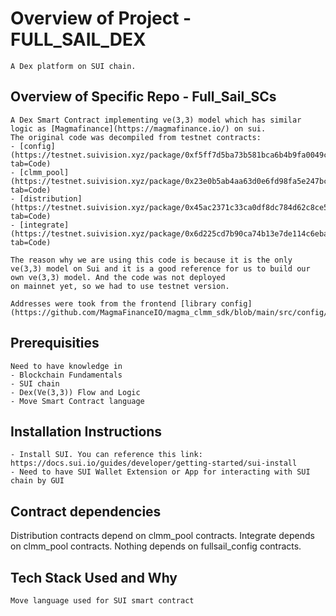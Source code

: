 # Overview of Project - FULL_SAIL_DEX

    A Dex platform on SUI chain.

## Overview of Specific Repo - Full_Sail_SCs

    A Dex Smart Contract implementing ve(3,3) model which has similar logic as [Magmafinance](https://magmafinance.io/) on sui.
    The original code was decompiled from testnet contracts:
    - [config](https://testnet.suivision.xyz/package/0xf5ff7d5ba73b581bca6b4b9fa0049cd320360abd154b809f8700a8fd3cfaf7ca?tab=Code)
    - [clmm_pool](https://testnet.suivision.xyz/package/0x23e0b5ab4aa63d0e6fd98fa5e247bcf9b36ad716b479d39e56b2ba9ff631e09d?tab=Code)
    - [distribution](https://testnet.suivision.xyz/package/0x45ac2371c33ca0df8dc784d62c8ce5126d42edd8c56820396524dff2ae0619b1?tab=Code)
    - [integrate](https://testnet.suivision.xyz/package/0x6d225cd7b90ca74b13e7de114c6eba2f844a1e5e1a4d7459048386bfff0d45df?tab=Code)

    The reason why we are using this code is because it is the only ve(3,3) model on Sui and it is a good reference for us to build our own ve(3,3) model. And the code was not deployed
    on mainnet yet, so we had to use testnet version.

    Addresses were took from the frontend [library config](https://github.com/MagmaFinanceIO/magma_clmm_sdk/blob/main/src/config/testnet.ts)

## Prerequisities

    Need to have knowledge in
    - Blockchain Fundamentals
    - SUI chain
    - Dex(Ve(3,3)) Flow and Logic
    - Move Smart Contract language

## Installation Instructions

    - Install SUI. You can reference this link: https://docs.sui.io/guides/developer/getting-started/sui-install
    - Need to have SUI Wallet Extension or App for interacting with SUI chain by GUI

## Contract dependencies

Distribution contracts depend on clmm_pool contracts.
Integrate depends on clmm_pool contracts.
Nothing depends on fullsail_config contracts.



## Tech Stack Used and Why

    Move language used for SUI smart contract
